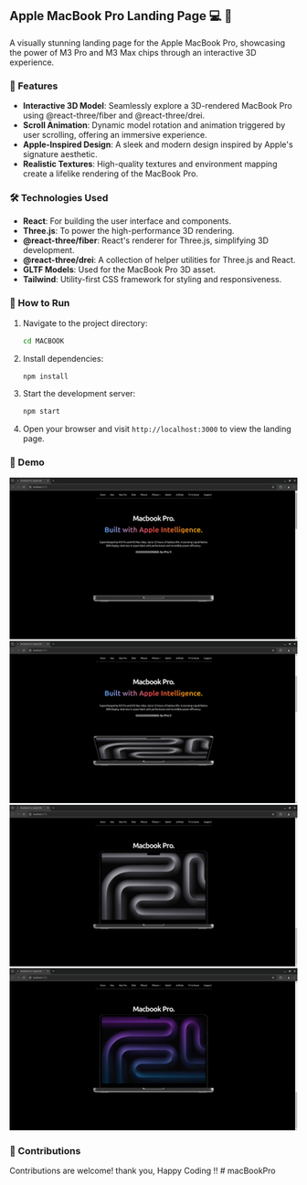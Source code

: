 ## Apple MacBook Pro Landing Page 💻 🚀

A visually stunning landing page for the Apple MacBook Pro, showcasing the power of M3 Pro and M3 Max chips through an interactive 3D experience.

### 🌟 Features
- **Interactive 3D Model**: Seamlessly explore a 3D-rendered MacBook Pro using @react-three/fiber and @react-three/drei.
- **Scroll Animation**: Dynamic model rotation and animation triggered by user scrolling, offering an immersive experience.
- **Apple-Inspired Design**: A sleek and modern design inspired by Apple's signature aesthetic.
- **Realistic Textures**: High-quality textures and environment mapping create a lifelike rendering of the MacBook Pro.

### 🛠️ Technologies Used
- **React**: For building the user interface and components.
- **Three.js**: To power the high-performance 3D rendering.
- **@react-three/fiber**: React's renderer for Three.js, simplifying 3D development.
- **@react-three/drei**: A collection of helper utilities for Three.js and React.
- **GLTF Models**: Used for the MacBook Pro 3D asset.
- **Tailwind**: Utility-first CSS framework for styling and responsiveness.

### 🚀 How to Run


1. Navigate to the project directory:
   ```bash
   cd MACBOOK
   ```

2. Install dependencies:
   ```bash
   npm install
   ```

3. Start the development server:
   ```bash
   npm start
   ```

4. Open your browser and visit `http://localhost:3000` to view the landing page.


### 🎥 Demo
![MacBook Pro Landing Page](public/M1.png)
![MacBook Pro Landing Page](public/M2.png)
![MacBook Pro Landing Page](public/M3.png)
![MacBook Pro Landing Page](public/M4.png)

### 🤝 Contributions

Contributions are welcome! thank you, Happy Coding !!
#   m a c B o o k P r o 
 
 
